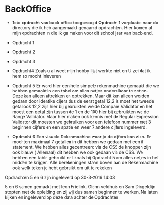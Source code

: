 # BackOffice
+ 1ste opdracht van back office toegevoegd
Opdracht 1 verplaatst naar de directory die ik heb aangemaakt genaamd opdrachten.
Hier komen al mijn opdrachten in die ik ga maken voor dit school jaar van back-end.

+ Opdracht 1

+ Opdracht 2

+ Opdracht 3

+ Opdracht4
Zoals u al weet mijn hobby lijst werkte niet en U zei dat ik hem zo mocht inleveren

+ Opdracht 5 Er word hier een hele simpele rekenmachine gemaakt die we hebben gemaakt in een tabel om alles netjes onderelkaar te zetten. Deze kan alleen aftrekken en optrekken. Maar dit kan alleen worden gedaan door identike cijers dus de eerst getal 12,2 is moet het tweede getal ook 12,2 zijn hier bij gebruikten we de Compare Validator en het moest een getal zijn tussen de 1 en de 100 hier bij gebruikten we de Range Validator. Maar hier maken ook kennis met de Regular Expression Validator dit moesten we gebruiken voor een telefoon nummer met 3 beginnen cijfers en een spatie en weer 7 andere cijfers ingeleverd.

+ Opdracht 6 Een visuele Rekenmachine waar je de cijfers kan zien. Er mochten maximaal 7 getallen in dit hebben we gedaan met een if statement. We hebben alles gecentreerd via de CSS de knoppen zijn ook blauw ( Allemaal) dit hebben we ook gedaan via de CSS. We hebben een table gebruikt net zoals bij Opdracht 5 om alles netjes in het midden te krijgen. Alle berekeningen staan boven aan de Rekenmachine ook welk teken je hebt gebruikt om uit te rekeken

Opdrachten 5 en 6 zijn ingeleverd op 30-3-2016 14:03

5 en 6 samen gemaakt met leon Frielink. Glenn veldhuis en Sam Dingeldijn stopten met de opleiding en zij wij dus samen beginnen te werken.
Na laten kijken en ingeleverd  op deze data achter de  Opdrachten
